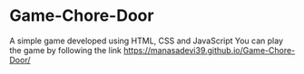 # Game-Chore-Door
A simple game developed using HTML, CSS and JavaScript 
You can play the game by following the link https://manasadevi39.github.io/Game-Chore-Door/
